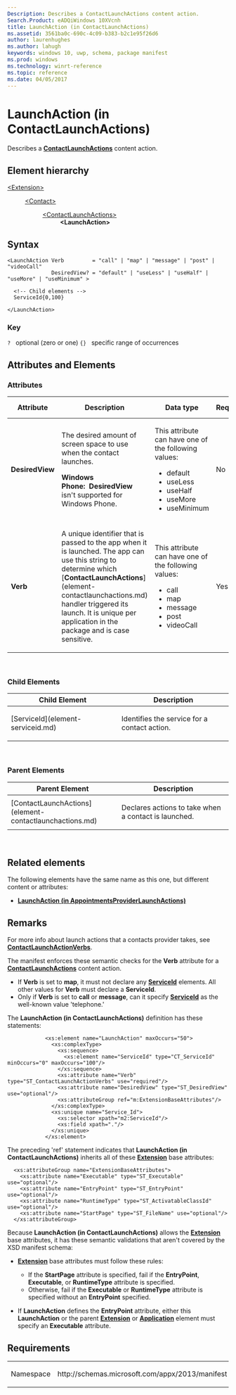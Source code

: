```yaml
---
Description: Describes a ContactLaunchActions content action.
Search.Product: eADQiWindows 10XVcnh
title: LaunchAction (in ContactLaunchActions)
ms.assetid: 3561ba0c-690c-4c09-b383-b2c1e95f26d6
author: laurenhughes
ms.author: lahugh
keywords: windows 10, uwp, schema, package manifest
ms.prod: windows
ms.technology: winrt-reference
ms.topic: reference
ms.date: 04/05/2017
---
```


# LaunchAction (in ContactLaunchActions)

Describes a [**ContactLaunchActions**](element-contactlaunchactions.md) content action.

## Element hierarchy

<dl>
<dt><a href="element-extension.md">&lt;Extension&gt;</a></dt>
<dd>
<dl>
<dt><a href="element-contact.md">&lt;Contact&gt;</a></dt>
<dd>
<dl>
<dt><a href="element-contactlaunchactions.md">&lt;ContactLaunchActions&gt;</a></dt>
<dd><b>&lt;LaunchAction&gt;</b></dd>
</dl>
</dd>
</dl>
</dd>
</dl>

## Syntax

``` syntax
<LaunchAction Verb         = "call" | "map" | "message" | "post" | "videoCall"
              DesiredView? = "default" | "useLess" | "useHalf" | "useMore" | "useMinimum" >

  <!-- Child elements -->
  ServiceId{0,100}

</LaunchAction>
```

### Key

`?`   optional (zero or one)
`{}`   specific range of occurrences
## Attributes and Elements


### Attributes

<table>
<colgroup>
<col width="20%" />
<col width="20%" />
<col width="20%" />
<col width="20%" />
<col width="20%" />
</colgroup>
<thead>
<tr class="header">
<th>Attribute</th>
<th>Description</th>
<th>Data type</th>
<th>Required</th>
<th>Default value</th>
</tr>
</thead>
<tbody>
<tr class="odd">
<td><strong>DesiredView</strong></td>
<td><p>The desired amount of screen space to use when the contact launches.</p>
<p><strong>Windows Phone:  DesiredView</strong> isn't supported for Windows Phone.</p></td>
<td><p>This attribute can have one of the following values:</p>
<ul>
<li>default</li>
<li>useLess</li>
<li>useHalf</li>
<li>useMore</li>
<li>useMinimum</li>
</ul></td>
<td>No</td>
<td></td>
</tr>
<tr class="even">
<td><strong>Verb</strong></td>
<td><p>A unique identifier that is passed to the app when it is launched. The app can use this string to determine which [<strong>ContactLaunchActions</strong>](element-contactlaunchactions.md) handler triggered its launch. It is unique per application in the package and is case sensitive.</p></td>
<td><p>This attribute can have one of the following values:</p>
<ul>
<li>call</li>
<li>map</li>
<li>message</li>
<li>post</li>
<li>videoCall</li>
</ul></td>
<td>Yes</td>
<td></td>
</tr>
</tbody>
</table>

 

### Child Elements

<table>
<colgroup>
<col width="50%" />
<col width="50%" />
</colgroup>
<thead>
<tr class="header">
<th>Child Element</th>
<th>Description</th>
</tr>
</thead>
<tbody>
<tr class="odd">
<td>[ServiceId](element-serviceid.md)</td>
<td><p>Identifies the service for a contact action.</p></td>
</tr>
</tbody>
</table>

 

### Parent Elements

<table>
<colgroup>
<col width="50%" />
<col width="50%" />
</colgroup>
<thead>
<tr class="header">
<th>Parent Element</th>
<th>Description</th>
</tr>
</thead>
<tbody>
<tr class="odd">
<td>[ContactLaunchActions](element-contactlaunchactions.md)</td>
<td><p>Declares actions to take when a contact is launched.</p></td>
</tr>
</tbody>
</table>

 

## Related elements


The following elements have the same name as this one, but different content or attributes:

-   **[LaunchAction (in AppointmentsProviderLaunchActions)](element-1-launchaction.md)**

## Remarks

For more info about launch actions that a contacts provider takes, see [**ContactLaunchActionVerbs**](https://msdn.microsoft.com/library/windows/apps/dn263363).

The manifest enforces these semantic checks for the **Verb** attribute for a [**ContactLaunchActions**](element-contactlaunchactions.md) content action.

-   If **Verb** is set to **map**, it must not declare any [**ServiceId**](element-serviceid.md) elements. All other values for **Verb** must declare a **ServiceId**.
-   Only if **Verb** is set to **call** or **message**, can it specify [**ServiceId**](element-serviceid.md) as the well-known value 'telephone.'

The **LaunchAction (in ContactLaunchActions)** definition has these statements:

``` syntax
            <xs:element name="LaunchAction" maxOccurs="50">
              <xs:complexType>
                <xs:sequence>
                  <xs:element name="ServiceId" type="CT_ServiceId" minOccurs="0" maxOccurs="100"/>
                </xs:sequence>
                <xs:attribute name="Verb" type="ST_ContactLaunchActionVerbs" use="required"/>
                <xs:attribute name="DesiredView" type="ST_DesiredView" use="optional"/>
                <xs:attributeGroup ref="m:ExtensionBaseAttributes"/>
              </xs:complexType>
              <xs:unique name="Service_Id">
                <xs:selector xpath="m2:ServiceId"/>
                <xs:field xpath="."/>
              </xs:unique>
            </xs:element>
```

The preceding 'ref' statement indicates that **LaunchAction (in ContactLaunchActions)** inherits all of these [**Extension**](https://msdn.microsoft.com/library/windows/apps/dn423270) base attributes:

``` syntax
  <xs:attributeGroup name="ExtensionBaseAttributes">
    <xs:attribute name="Executable" type="ST_Executable" use="optional"/>
    <xs:attribute name="EntryPoint" type="ST_EntryPoint" use="optional"/>
    <xs:attribute name="RuntimeType" type="ST_ActivatableClassId" use="optional"/>
    <xs:attribute name="StartPage" type="ST_FileName" use="optional"/>
  </xs:attributeGroup>
```

Because **LaunchAction (in ContactLaunchActions)** allows the [**Extension**](https://msdn.microsoft.com/library/windows/apps/dn423270) base attributes, it has these semantic validations that aren't covered by the XSD manifest schema:

-   [**Extension**](https://msdn.microsoft.com/library/windows/apps/dn423270) base attributes must follow these rules:

    -   If the **StartPage** attribute is specified, fail if the **EntryPoint**, **Executable**, or **RuntimeType** attribute is specified.
    -   Otherwise, fail if the **Executable** or **RuntimeType** attribute is specified without an **EntryPoint** specified.

-   If **LaunchAction** defines the **EntryPoint** attribute, either this **LaunchAction** or the parent [**Extension**](https://msdn.microsoft.com/library/windows/apps/dn423270) or [**Application**](https://msdn.microsoft.com/library/windows/apps/dn423250) element must specify an **Executable** attribute.

## Requirements

<table>
<colgroup>
<col width="50%" />
<col width="50%" />
</colgroup>
<tbody>
<tr class="odd">
<td><p>Namespace</p></td>
<td><p>http://schemas.microsoft.com/appx/2013/manifest</p></td>
</tr>
</tbody>
</table>

 

 



